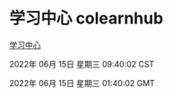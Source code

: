 # 学习中心 colearnhub
[学习中心](http://59.174.25.255:56308/colearnhub/)

2022年 06月 15日 星期三 09:40:02 CST

2022年 06月 15日 星期三 01:40:02 GMT
